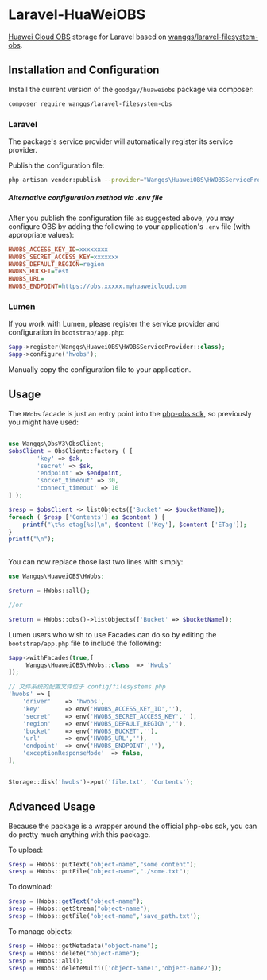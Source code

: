 # Laravel-HuaWeiOBS

[Huawei Cloud OBS](https://support.huaweicloud.com/devg-obs_php_sdk_doc_zh/zh-cn_topic_0132036136.html) storage for Laravel based on [wangqs/laravel-filesystem-obs](https://github.com/wqsacy/laravel-filesystem-obs).

## Installation and Configuration

Install the current version of the `goodgay/huaweiobs` package via composer:

```sh
composer require wangqs/laravel-filesystem-obs
```

### Laravel

The package's service provider will automatically register its service provider.

Publish the configuration file:

```sh
php artisan vendor:publish --provider="Wangqs\HuaweiOBS\HWOBSServiceProvider"
```

##### Alternative configuration method via .env file

After you publish the configuration file as suggested above, you may configure OBS
by adding the following to your application's `.env` file (with appropriate values):
  
```ini
HWOBS_ACCESS_KEY_ID=xxxxxxxx
HWOBS_SECRET_ACCESS_KEY=xxxxxxx
HWOBS_DEFAULT_REGION=region
HWOBS_BUCKET=test
HWOBS_URL=
HWOBS_ENDPOINT=https://obs.xxxxx.myhuaweicloud.com
```


### Lumen

If you work with Lumen, please register the service provider and configuration in `bootstrap/app.php`:

```php
$app->register(Wangqs\HuaweiOBS\HWOBSServiceProvider::class);
$app->configure('hwobs');

```

Manually copy the configuration file to your application.



## Usage

The `HWobs` facade is just an entry point into the [php-obs sdk](https://github.com/huaweicloud/huaweicloud-sdk-php-obs),
so previously you might have used:

```php

use Wangqs\ObsV3\ObsClient;
$obsClient = ObsClient::factory ( [
		'key' => $ak,
		'secret' => $sk,
		'endpoint' => $endpoint,
		'socket_timeout' => 30,
		'connect_timeout' => 10
] );

$resp = $obsClient -> listObjects(['Bucket' => $bucketName]);
foreach ( $resp ['Contents'] as $content ) {
    printf("\t%s etag[%s]\n", $content ['Key'], $content ['ETag']);
}
printf("\n");
    
```

You can now replace those last two lines with simply:

```php
use Wangqs\HuaweiOBS\HWobs;

$return = HWobs::all();

//or

$return = HWobs::obs()->listObjects(['Bucket' => $bucketName]);
```

Lumen users who wish to use Facades can do so by editing the 
`bootstrap/app.php` file to include the following:

```php
$app->withFacades(true,[
     Wangqs\HuaweiOBS\HWobs::class  => 'Hwobs'
]);
```




```php
// 文件系统的配置文件位于 config/filesystems.php
'hwobs' => [
    'driver'    => 'hwobs',
    'key'       => env('HWOBS_ACCESS_KEY_ID',''),
    'secret'    => env('HWOBS_SECRET_ACCESS_KEY',''),
    'region'    => env('HWOBS_DEFAULT_REGION',''),
    'bucket'    => env('HWOBS_BUCKET',''),
    'url'       => env('HWOBS_URL',''),
    'endpoint'  => env('HWOBS_ENDPOINT',''),
    'exceptionResponseMode'  => false,
],


Storage::disk('hwobs')->put('file.txt', 'Contents');

```



## Advanced Usage

Because the package is a wrapper around the official php-obs sdk, you can 
do pretty much anything with this package. 

To upload:

```php
$resp = HWobs::putText("object-name","some content");
$resp = HWobs::putFile("object-name","./some.txt");
```

To download:

```php
$resp = HWobs::getText("object-name");
$resp = HWobs::getStream("object-name");
$resp = HWobs::getFile("object-name",'save_path.txt');
```

To manage objects:

```php
$resp = HWobs::getMetadata("object-name");
$resp = HWobs::delete("object-name");
$resp = HWobs::all();
$resp = HWobs::deleteMulti(['object-name1','object-name2']);
```
